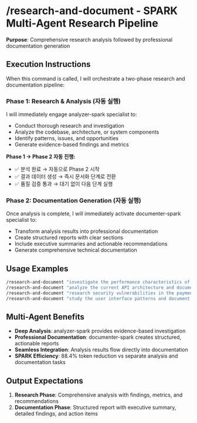 # /research-and-document - SPARK Multi-Agent Research Pipeline

**Purpose**: Comprehensive research analysis followed by professional documentation generation

## Execution Instructions

When this command is called, I will orchestrate a two-phase research and documentation pipeline:

### Phase 1: Research & Analysis (자동 실행)
I will immediately engage analyzer-spark specialist to:
- Conduct thorough research and investigation
- Analyze the codebase, architecture, or system components
- Identify patterns, issues, and opportunities
- Generate evidence-based findings and metrics

**Phase 1 → Phase 2 자동 진행:**
- ✅ 분석 완료 → 자동으로 Phase 2 시작
- ✅ 결과 데이터 생성 → 즉시 문서화 단계로 전환
- ✅ 품질 검증 통과 → 대기 없이 다음 단계 실행

### Phase 2: Documentation Generation (자동 실행)
Once analysis is complete, I will immediately activate documenter-spark specialist to:
- Transform analysis results into professional documentation
- Create structured reports with clear sections
- Include executive summaries and actionable recommendations
- Generate comprehensive technical documentation

## Usage Examples

```bash
/research-and-document "investigate the performance characteristics of our authentication system"
/research-and-document "analyze the current API architecture and document best practices"
/research-and-document "research security vulnerabilities in the payment processing flow"
/research-and-document "study the user interface patterns and document design guidelines"
```

## Multi-Agent Benefits

- **Deep Analysis**: analyzer-spark provides evidence-based investigation
- **Professional Documentation**: documenter-spark creates structured, actionable reports
- **Seamless Integration**: Analysis results flow directly into documentation
- **SPARK Efficiency**: 88.4% token reduction vs separate analysis and documentation tasks

## Output Expectations

1. **Research Phase**: Comprehensive analysis with findings, metrics, and recommendations
2. **Documentation Phase**: Structured report with executive summary, detailed findings, and action items